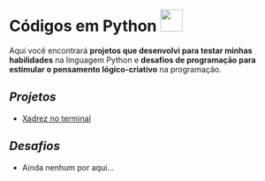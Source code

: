 # Códigos em Python <img src="https://upload.wikimedia.org/wikipedia/commons/thumb/1/1f/Python_logo_01.svg/800px-Python_logo_01.svg.png" width="40px" height="40px">
Aqui você encontrará **projetos que desenvolvi para testar minhas habilidades** na linguagem Python e **desafios de programação para estimular o pensamento lógico-criativo** na programação.  
## *Projetos*
* [Xadrez no terminal]()
## *Desafios*
* Ainda nenhum por aqui...
